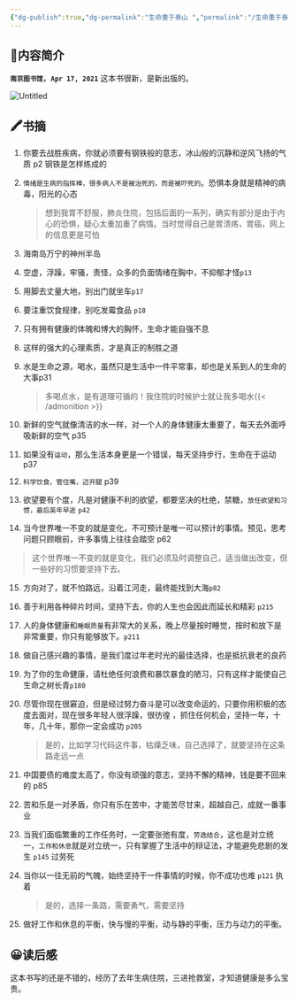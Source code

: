 ```yaml
---
{"dg-publish":true,"dg-permalink":"生命重于泰山 ","permalink":"/生命重于泰山 /","noteIcon":"","created":"2021-04-17","updated":""}
---
```



## 📜**内容简介**

**`南京图书馆`**，**`Apr 17, 2021`** 
这本书很新，是新出版的。

![Untitled](/img/user/Z.image/读书笔记/20230403182205.png)

## 🖍️书摘

1. 你要去战胜疾病，你就必须要有钢铁般的意志，冰山般的沉静和逆风飞扬的气质 p2 钢铁是怎样练成的

2. `情绪是生病的指挥棒，很多病人不是被治死的，而是被吓死的`。恐惧本身就是精神的病毒，阳光的心态
    >想到我胃不舒服，肺炎住院，包括后面的一系列，确实有部分是由于内心的恐惧，疑心太重加重了病情。当时觉得自己是胃溃疡，胃癌，网上的信息更是可怕

3. 海南岛万宁的神州半岛
4. 空虚，浮躁，牢骚，责怪，众多的负面情绪在胸中，不抑郁才怪`p13`
5. 用脚去丈量大地，别出门就坐车`p17`

6. 要注重饮食规律，别吃发霉食品 `p18`
7. 只有拥有健康的体魄和博大的胸怀，生命才能自强不息
8. 这样的强大的心理素质，才是真正的制胜之道
9. 水是生命之源，喝水，虽然只是生活中一件平常事，却也是关系到人的生命的大事p31
    >多喝点水，是有道理可循的！我住院的时候护士就让我多喝水{{< /admonition >}}

10. 新鲜的空气就像清洁的水一样，对一个人的身体健康太重要了，每天去外面呼吸新鲜的空气 p35

11. 如果没有`运动`，那么生活本身更是一个错误，每天坚持步行，生命在于运动 p37
12. `科学饮食，管住嘴，迈开腿` p39
13. 欲望要有个度，凡是对健康不利的欲望，都要坚决的杜绝，禁糖，`放任欲望和习惯，最后英年早逝` `p42`
14. 当今世界唯一不变的就是变化，不可预计是唯一可以预计的事情。预见，思考问题只顾眼前，许多事情上往往会踏空 p62
   > 这个世界唯一不变的就是变化，我们必须及时调整自己，适当做出改变，但一些好的习惯要坚持下去。

15. 方向对了，就不怕路远，沿着江河走，最终能找到大海`p82`
16. 善于利用各种碎片时间，坚持下去，你的人生也会因此而延长和精彩 `p215`
17. 人的身体健康和`睡眠质量`有非常大的关系，晚上尽量按时睡觉，按时和放下是非常重要，你只有能够放下。`p211`
18. 做自己感兴趣的事情，是我们度过年老时光的最佳选择，也是抵抗衰老的良药
19. 为了你的生命健康，请杜绝任何浪费和暴饮暴食的陋习，只有这样才能使自己生命之树长青`p180`
20. 尽管你现在很窘迫，但是经过努力奋斗是可以改变命运的，只要你用积极的态度去面对，现在很多年轻人很浮躁，很彷徨 ，抓住任何机会，坚持一年，十年，几十年，那你一定会成功 `p205`
    >是的，比如学习代码这件事，枯燥乏味，自己选择了，就要坚持在这条路走远一点
   
21. 中国要债的难度太高了，你没有顽强的意志，坚持不懈的精神，钱是要不回来的 p85
22. 苦和乐是一对矛盾，你只有乐在苦中，才能苦尽甘来，超越自己，成就一番事业
23. 当我们面临繁重的工作任务时，一定要张弛有度，`劳逸结合`，这也是对立统一，`工作和休息`就是对立统一，只有掌握了生活中的辩证法，才能避免悲剧的发生 `p145` 过劳死
24. 当你以一往无前的气魄，始终坚持干一件事情的时候，你不成功也难 `p121` 执着
    >是的，选择一条路，需要勇气，需要坚持

25. 做好工作和休息的平衡，快与慢的平衡，动与静的平衡，压力与动力的平衡。

## 😀读后感
这本书写的还是不错的，经历了去年生病住院，三进抢救室，才知道健康是多么宝贵。